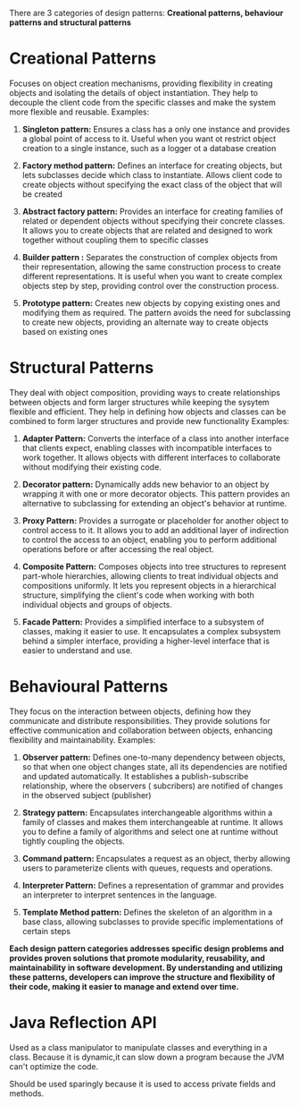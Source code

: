 
There are 3 categories of design patterns: 
**Creational patterns, behaviour patterns and structural patterns**

# Creational Patterns
Focuses on object creation mechanisms, providing flexibility in creating objects and isolating the details of object instantiation.
They help to decouple the client code from the specific classes and make the system more flexible and reusable.
Examples:
1) **Singleton pattern:**  Ensures a class has a only one instance and provides a global point of access to it. 
Useful when you want ot restrict object creation to a single instance, such as a logger ot a database creation

2) **Factory method pattern:**  Defines an interface for creating objects, but lets subclasses decide which class to instantiate.
Allows client code to create objects without specifying the exact class of the object that will be created

3) **Abstract factory pattern:** Provides an interface for creating families of related or dependent objects without specifying their concrete classes.
It allows you to create objects that are related and designed to work together without coupling them to specific classes

4) **Builder pattern :** Separates the construction of complex objects from their representation, allowing the same construction process to create different representations.
It is useful when you want to create complex objects step by step, providing control over the construction process.

5) **Prototype pattern:** Creates new objects by copying existing ones and modifying them as required. 
The pattern avoids the need for subclassing to create new objects, providing an alternate way to create objects based on existing ones 

# Structural Patterns
They deal with object composition, providing ways to create relationships between objects and form larger structures while keeping the sysytem flexible and efficient.
They help in defining how objects and classes can be combined to form larger structures and provide new functionality
Examples: 
1) **Adapter Pattern:** Converts the interface of a class into another interface that clients expect, enabling classes with incompatible interfaces to work together. 
It allows objects with different interfaces to collaborate without modifying their existing code.

2) **Decorator pattern:** Dynamically adds new behavior to an object by wrapping it with one or more decorator objects. 
This pattern provides an alternative to subclassing for extending an object's behavior at runtime.

3) **Proxy Pattern:** Provides a surrogate or placeholder for another object to control access to it. 
It allows you to add an additional layer of indirection to control the access to an object, enabling you to perform additional operations before or after accessing the real object.

4) **Composite Pattern:** Composes objects into tree structures to represent part-whole hierarchies, allowing clients to treat individual objects and compositions uniformly. 
It lets you represent objects in a hierarchical structure, simplifying the client's code when working with both individual objects and groups of objects.

5) **Facade Pattern:** Provides a simplified interface to a subsystem of classes, making it easier to use.
It encapsulates a complex subsystem behind a simpler interface, providing a higher-level interface that is easier to understand and use.

# Behavioural Patterns
They focus on the interaction between objects, defining how they communicate and distribute responsibilities.
They provide solutions for effective communication and collaboration between objects, enhancing flexibility and maintainability.
Examples:

1) **Observer pattern:** Defines one-to-many dependency between objects, so that when one object changes state, all its dependencies are notified and updated automatically. 
It establishes a publish-subscribe relationship, where the observers ( subcribers) are notified of changes in the observed subject (publisher)

2) **Strategy pattern:** Encapsulates interchangeable algorithms within a family of classes and makes them interchangeable at runtime.
It allows you to define a family of algorithms and select one at runtime without tightly coupling the objects.

3) **Command pattern:** Encapsulates a request as an object, therby allowing users to parameterize clients with queues, requests and operations.

4) **Interpreter Pattern:** Defines a representation of grammar and provides an interpreter to interpret sentences in the language.

5) **Template Method pattern:** Defines the skeleton of an algorithm in a base class, allowing subclasses to provide specific implementations of certain steps


**Each design pattern categories addresses specific design problems and provides proven solutions that promote modularity, reusability, and maintainability in software development. 
By understanding and utilizing these patterns, developers can improve the structure and flexibility of their code, making it easier to manage and extend over time.**


# Java Reflection API

Used as a class manipulator to manipulate classes and everything in a class.
Because it is dynamic,it can slow down a program because the JVM can't optimize the code.

Should be used sparingly because it is used to access private fields and methods.

